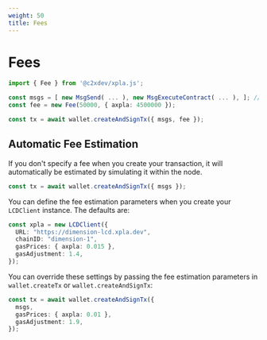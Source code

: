 ```yaml
---
weight: 50
title: Fees
---
```


# Fees

```ts
import { Fee } from '@c2xdev/xpla.js';

const msgs = [ new MsgSend( ... ), new MsgExecuteContract( ... ), ]; // messages
const fee = new Fee(50000, { axpla: 4500000 });

const tx = await wallet.createAndSignTx({ msgs, fee });
```

## Automatic Fee Estimation

If you don't specify a fee when you create your transaction, it will automatically be estimated by simulating it within the node.

```ts
const tx = await wallet.createAndSignTx({ msgs });
```

You can define the fee estimation parameters when you create your `LCDClient` instance. The defaults are:

```ts
const xpla = new LCDClient({
  URL: "https://dimension-lcd.xpla.dev",
  chainID: "dimension-1",
  gasPrices: { axpla: 0.015 },
  gasAdjustment: 1.4,
});
```

You can override these settings by passing the fee estimation parameters in `wallet.createTx` or `wallet.createAndSignTx`:

```ts
const tx = await wallet.createAndSignTx({
  msgs,
  gasPrices: { axpla: 0.01 },
  gasAdjustment: 1.9,
});
```
